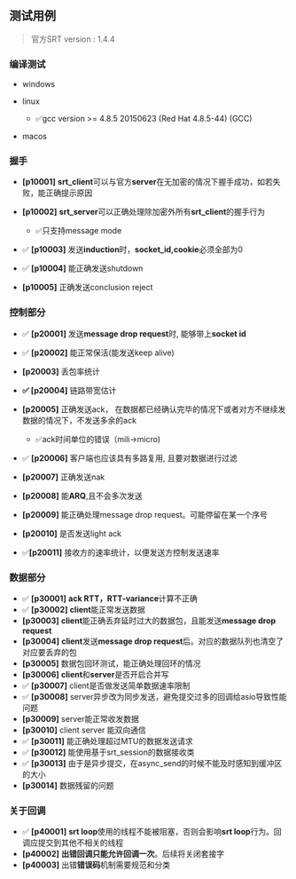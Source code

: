 ## 测试用例 
> 官方SRT version : 1.4.4
### 编译测试

* windows
* linux  
  * &#x2705;gcc version >= 4.8.5 20150623 (Red Hat 4.8.5-44) (GCC) 

* macos

### 握手

* **[p10001]** **srt_client**可以与官方**server**在无加密的情况下握手成功，如若失败，能正确提示原因
* **[p10002]** **srt_server**可以正确处理除加密外所有**srt_client**的握手行为
  * &#x2705;只支持message mode

* &#x2705; **[p10003]** 发送**induction**时，**socket_id,cookie**必须全部为0
* &#x2705; **[p10004]** 能正确发送shutdown
* **[p10005]** 正确发送conclusion reject 

### 控制部分
* &#x2705; **[p20001]** 发送**message drop request**时, 能够带上**socket id** 
* &#x2705; **[p20002]** 能正常保活(能发送keep alive)
* **[p20003]** 丢包率统计
* **&#x2705; [p20004]** 链路带宽估计
* **[p20005]** 正确发送ack， 在数据都已经确认完毕的情况下或者对方不继续发数据的情况下，不发送多余的ack
  * &#x2705;ack时间单位的错误（mili->micro)
* &#x2705; **[p20006]** 客户端也应该具有多路复用, 且要对数据进行过滤
* **[p20007]** 正确发送nak
* **[p20008]** 能**ARQ**,且不会多次发送
* **[p20009]** 能正确处理message drop request。可能停留在某一个序号

* **[p20010]** 是否发送light ack
* &#x2705;**[p20011]** 接收方的速率统计，以便发送方控制发送速率


### 数据部分
* &#x2705; **[p30001]** **ack RTT，RTT-variance**计算不正确
* &#x2705; **[p30002]** **client**能正常发送数据
* **[p30003]** **client**能正确丢弃延时过大的数据包，且能发送**message drop request**
* **[p30004]** **client**发送**message drop request**后。对应的数据队列也清空了对应要丢弃的包
* **[p30005]** 数据包回环测试，能正确处理回环的情况
* **[p30006]** **client**和**server**是否开启合并写
* &#x2705; **[p30007]** client是否做发送简单数据速率限制
* &#x2705; **[p30008]** server异步改为同步发送，避免提交过多的回调给asio导致性能问题
* **[p30009]** server能正常收发数据
* **[p30010]** client server 能双向通信
* &#x2705; **[p30011]** 能正确处理超过MTU的数据发送请求
* &#x2705; **[p30012]** 能使用基于srt_session的数据接收类
* &#x2705; **[p30013]** 由于是异步提交，在async_send的时候不能及时感知到缓冲区的大小
* **[p30014]** 数据残留的问题

### 关于回调
* &#x2705; **[p40001]** **srt loop**使用的线程不能被阻塞，否则会影响**srt loop**行为。回调应提交到其他不相关的线程
* **[p40002]** **出错回调只能允许回调一次**。后续将关闭套接字
* **[p40003]** 出错**错误码**机制需要规范和分类